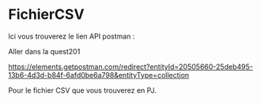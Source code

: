 # FichierCSV

Ici vous trouverez le lien API postman : 

Aller dans la quest201

https://elements.getpostman.com/redirect?entityId=20505660-25deb495-13b6-4d3d-b84f-6afd0be6a798&entityType=collection

Pour le fichier CSV que vous trouverez en PJ.



